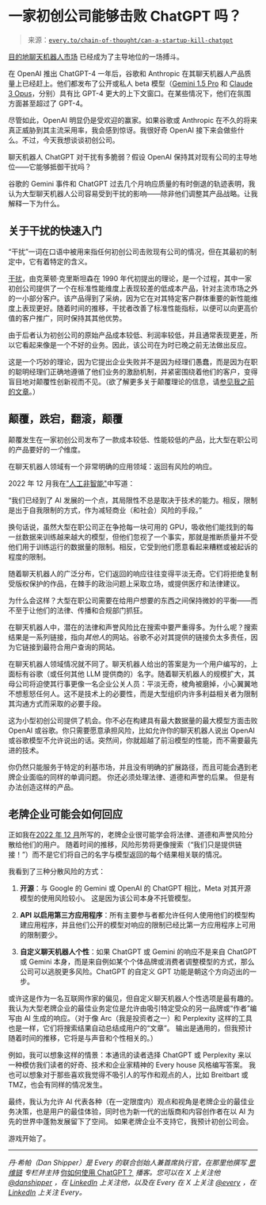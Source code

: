 <!--yml

category: COT 专栏

date: 2024-05-08 11:04:20

-->

# 一家初创公司能够击败 ChatGPT 吗？

> 来源：[`every.to/chain-of-thought/can-a-startup-kill-chatgpt`](https://every.to/chain-of-thought/can-a-startup-kill-chatgpt)

[目的地聊天机器人市场](https://every.to/chain-of-thought/will-google-s-bard-be-a-destination-chatbot) 已经成为了主导地位的一场搏斗。

在 OpenAI 推出 ChatGPT-4 一年后，谷歌和 Anthropic 在其聊天机器人产品质量上已经赶上。他们都发布了公开或私人 beta 模型（[Gemini 1.5 Pro](https://every.to/chain-of-thought/i-spent-a-week-with-gemini-pro-1-5-it-s-fantastic?sid=37573) 和 [Claude 3 Opus](https://every.to/napkin-math/claude-3-is-the-most-human-ai-yet?sid=37574)，分别）具有比 GPT-4 更大的上下文窗口。在某些情况下，他们在氛围方面甚至超过了 GPT-4。

尽管如此，OpenAI 明显仍是受欢迎的赢家。如果谷歌或 Anthropic 在不久的将来真正威胁到其主流采用率，我会感到惊讶。我很好奇 OpenAI 接下来会做些什么。不过，今天我想谈谈初创公司。

聊天机器人 ChatGPT 对干扰有多脆弱？假设 OpenAI 保持其对现有公司的主导地位——它能够抵御干扰吗？

谷歌的 Gemini 事件和 ChatGPT 过去几个月响应质量的有时倒退的轨迹表明，我认为大型聊天机器人公司容易受到干扰的影响——除非他们调整其产品战略。让我解释一下为什么。

## 关于干扰的快速入门

“干扰”一词在口语中被用来指任何初创公司击败现有公司的情况，但在其最初的制定中，它有着特定的含义。

[干扰](https://en.wikipedia.org/wiki/Disruptive_innovation)，由克莱顿·克里斯坦森在 1990 年代初提出的理论，是一个过程，其中一家初创公司提供了一个在标准性能维度上表现较差的低成本产品，针对主流市场之外的一小部分客户。该产品得到了采纳，因为它在对其特定客户群体重要的新性能维度上表现更好。随着时间的推移，干扰者改善了标准性能指标，以便可以向更高价值的客户推广，同时保持其其他优势。

由于后者认为初创公司的原始产品成本较低、利润率较低，并且通常表现更差，所以它看起来像是一个不好的业务。因此，该公司在为时已晚之前无法做出反应。

这是一个巧妙的理论，因为它提出企业失败并不是因为经理们愚蠢，而是因为在职的聪明经理们正确地遵循了他们业务的激励机制，并紧密围绕着他们的客户，变得盲目地对颠覆性创新视而不见。（欲了解更多关于颠覆理论的信息，请[参见我之前的文章](https://every.to/superorganizers/how-new-ideas-happen-755569?sid=37578)。）

## 颠覆，跌宕，翻滚，颠覆

颠覆发生在一家初创公司发布了一款成本较低、性能较低的产品，比大型在职公司的产品要好的*一个*维度。

在聊天机器人领域有一个非常明确的应用领域：返回有风险的响应。

2022 年 12 月我在["人工非智能"](https://every.to/chain-of-thought/artificial-limits?sid=37577)中写道：

“我们已经到了 AI 发展的一个点，其局限性不总是取决于技术的能力。相反，限制是出于自我限制的方式，作为减轻商业（和社会）风险的手段。”

换句话说，虽然大型在职公司正在争抢每一块可用的 GPU，吸收他们能找到的每一丝数据来训练越来越大的模型，但他们忽视了一个事实，那就是推断质量并不受他们用于训练运行的数据量的限制。相反，它受到他们愿意看起来糟糕或被起诉的程度的限制。

随着聊天机器人的广泛分布，它们返回的响应往往变得平淡无奇。它们将拒绝复制受版权保护的作品，在棘手的政治问题上采取立场，或提供医疗和法律建议。

为什么会这样？大型在职公司需要在给用户想要的东西之间保持微妙的平衡——而不至于让他们的法律、传播和合规部门抓狂。

在聊天机器人中，潜在的法律和声誉风险比在搜索中要严重得多。为什么呢？搜索结果是一系列链接，指向*其他人*的网站。谷歌不必对其提供的链接负太多责任，因为它链接到最符合用户查询的网站。

在聊天机器人领域情况就不同了。聊天机器人给出的答案是为一个用户编写的，上面标有谷歌（或任何其他 LLM 提供商的）名字。随着聊天机器人的规模扩大，其母公司将迫使其行事更像一名企业公关人员：平淡无奇，棱角被磨掉，小心翼翼地不想惹怒任何人。这不是技术上的必要性，而是大型组织内许多利益相关者为限制其沟通方式而采取的必要手段。

这为小型初创公司提供了机会。你不必在构建具有最大数据量的最大模型方面击败 OpenAI 或谷歌。你只需要愿意承担风险，比如允许你的聊天机器人说出 OpenAI 或谷歌模型不允许说出的话。突然间，你就超越了前沿模型的性能，而不需要最先进的技术。

你仍然只能服务于特定的利基市场，并且没有明确的扩展路径，而且可能会遇到老牌企业面临的同样的单调问题。 你还必须处理法律、道德和声誉的后果。 但是有办法创造这样的产品。

## 老牌企业可能会如何回应

正如我在[2022 年 12 月](https://every.to/chain-of-thought/artificial-limits?sid=37537)所写的，老牌企业很可能学会将法律、道德和声誉风险分散给他们的用户。 随着时间的推移，风险形势将更像搜索（“我们只是提供链接！”）而不是它们将自己的名字与模型返回的每个结果相关联的情况。

我看到了三种分散风险的方式：

1.  **开源**：与 Google 的 Gemini 或 OpenAI 的 ChatGPT 相比，Meta 对其开源模型的使用风险较小。 这是因为该公司本身不托管模型。

1.  **API 以启用第三方应用程序**：所有主要参与者都允许任何人使用他们的模型构建应用程序，并且他们公开的模型对响应的限制已经比第一方应用程序上可用的限制要少。

1.  **自定义聊天机器人个性**：如果 ChatGPT 或 Gemini 的响应不是来自 ChatGPT 或 Gemini 本身，而是来自例如某个个体品牌或消费者调整模型的方式，那么公司可以逃脱更多风险。ChatGPT 的自定义 GPT 功能是朝这个方向迈出的一步。

或许这是作为一名互联网作家的偏见，但自定义聊天机器人个性选项是最有趣的。我认为大型老牌企业的最佳业务定位是允许由吸引特定受众的另一品牌或“作者”编写由 AI 生成的响应。（对于像 Arc（我是投资者之一）和 Perplexity 这样的工具也是一样，它们将搜索结果自动总结成用户的“文章”。 输出是通用的，但我预计随着时间的推移，它将是与声音和个性相关的。）

例如，我可以想象这样的情景：本通讯的读者选择 ChatGPT 或 Perplexity 来以一种模仿我们读者的好奇、技术和企业家精神的 Every house 风格编写答案。 我也可以想象对于那些喜欢我觉得不吸引人的写作和观点的人，比如 Breitbart 或 TMZ，也会有同样的情况发生。

最终，我认为允许 AI 代表各种（在一定限度内）观点和视角是老牌企业的最佳业务决策，也是用户的最佳体验，同时也为新一代的出版商和内容创作者在以 AI 为先的世界中蓬勃发展留下了空间。 如果老牌企业不支持它，我预计初创公司会。

游戏开始了。

* * *

*丹·希帕（Dan Shipper）是 Every 的联合创始人兼首席执行官，在那里他撰写* [*思维链*](https://every.to/chain-of-thought) *专栏并主持* [你如何使用 ChatGPT？](https://open.spotify.com/show/5qX1nRTaFsfWdmdj5JWO1G) *播客。您可以在 X 上关注他* [*@danshipper*](https://twitter.com/danshipper) *，在* [*LinkedIn*](https://www.linkedin.com/in/danshipper/) *上关注他，以及在 Every 在 X 上关注* [*@every*](https://twitter.com/every) *，在* [*LinkedIn*](https://www.linkedin.com/company/everyinc/) *上关注 Every。*

